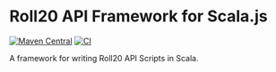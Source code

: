 Roll20 API Framework for Scala.js
=================================
[![Maven Central](https://img.shields.io/maven-central/v/com.lkroll/roll20-api-framework_2.13)](https://search.maven.org/artifact/com.lkroll/roll20-api-framework_2.13)
[![CI](https://github.com/Bathtor/api-framework/actions/workflows/ci.yml/badge.svg)](https://github.com/Bathtor/api-framework/actions)

A framework for writing Roll20 API Scripts in Scala.
